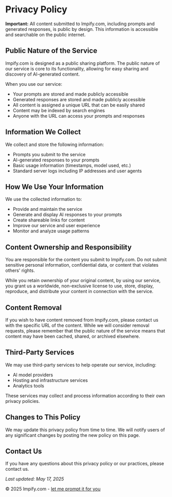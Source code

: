 # Privacy Policy

**Important:** All content submitted to lmpify.com, including prompts and generated responses, is public by design. This information is accessible and searchable on the public internet.

## Public Nature of the Service

lmpify.com is designed as a public sharing platform. The public nature of our service is core to its functionality, allowing for easy sharing and discovery of AI-generated content.

When you use our service:

- Your prompts are stored and made publicly accessible
- Generated responses are stored and made publicly accessible
- All content is assigned a unique URL that can be easily shared
- Content may be indexed by search engines
- Anyone with the URL can access your prompts and responses

## Information We Collect

We collect and store the following information:

- Prompts you submit to the service
- AI-generated responses to your prompts
- Basic usage information (timestamps, model used, etc.)
- Standard server logs including IP addresses and user agents

## How We Use Your Information

We use the collected information to:

- Provide and maintain the service
- Generate and display AI responses to your prompts
- Create shareable links for content
- Improve our service and user experience
- Monitor and analyze usage patterns

## Content Ownership and Responsibility

You are responsible for the content you submit to lmpify.com. Do not submit sensitive personal information, confidential data, or content that violates others' rights.

While you retain ownership of your original content, by using our service, you grant us a worldwide, non-exclusive license to use, store, display, reproduce, and distribute your content in connection with the service.

## Content Removal

If you wish to have content removed from lmpify.com, please contact us with the specific URL of the content. While we will consider removal requests, please remember that the public nature of the service means that content may have been cached, shared, or archived elsewhere.

## Third-Party Services

We may use third-party services to help operate our service, including:

- AI model providers
- Hosting and infrastructure services
- Analytics tools

These services may collect and process information according to their own privacy policies.

## Changes to This Policy

We may update this privacy policy from time to time. We will notify users of any significant changes by posting the new policy on this page.

## Contact Us

If you have any questions about this privacy policy or our practices, please contact us.

_Last updated: May 17, 2025_

© 2025 lmpify.com - [let me prompt it for you](https://lmpify.com)
